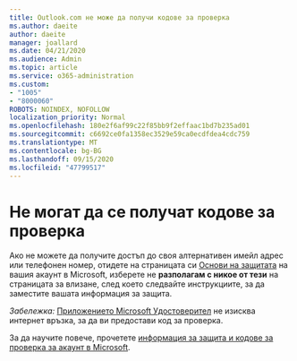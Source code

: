```yaml
---
title: Outlook.com не може да получи кодове за проверка
ms.author: daeite
author: daeite
manager: joallard
ms.date: 04/21/2020
ms.audience: Admin
ms.topic: article
ms.service: o365-administration
ms.custom:
- "1005"
- "8000060"
ROBOTS: NOINDEX, NOFOLLOW
localization_priority: Normal
ms.openlocfilehash: 180e2f6af99c22f85bb9f2effaac1bd7b235ad01
ms.sourcegitcommit: c6692ce0fa1358ec3529e59ca0ecdfdea4cdc759
ms.translationtype: MT
ms.contentlocale: bg-BG
ms.lasthandoff: 09/15/2020
ms.locfileid: "47799517"
---
```

# <a name="cant-get-verification-codes"></a>Не могат да се получат кодове за проверка

Ако не можете да получите достъп до своя алтернативен имейл адрес или телефонен номер, отидете на страницата си [Основи на защитата](https://account.microsoft.com/security) на вашия акаунт в Microsoft, изберете не **разполагам с никое от тези** на страницата за влизане, след което следвайте инструкциите, за да заместите вашата информация за защита.

*Забележка:* [Приложението Microsoft Удостоверител](https://go.microsoft.com/fwlink/?linkid=2016117) не изисква интернет връзка, за да ви предостави код за проверка.

За да научите повече, прочетете [информация за защита и кодове за проверка за акаунт в Microsoft](https://support.microsoft.com/help/12428/).